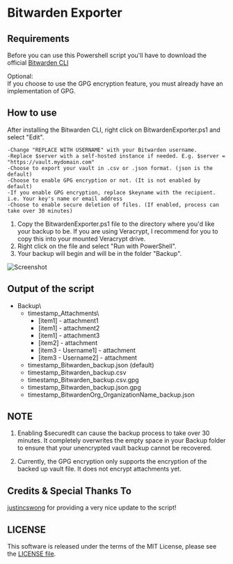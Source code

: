 # Bitwarden Exporter

## Requirements
Before you can use this Powershell script you'll have to download the official [Bitwarden CLI](https://github.com/bitwarden/cli)

Optional:   
If you choose to use the GPG encryption feature, you must already have an implementation of GPG.

## How to use
After installing the Bitwarden CLI, right click on BitwardenExporter.ps1 and select "Edit".  
```
-Change "REPLACE WITH USERNAME" with your Bitwarden username.  
-Replace $server with a self-hosted instance if needed. E.g. $server = "https://vault.mydomain.com"  
-Choose to export your vault in .csv or .json format. (json is the default)  
-Choose to enable GPG encryption or not. (It is not enabled by default)  
-If you enable GPG encryption, replace $keyname with the recipient. i.e. Your key's name or email address  
-Choose to enable secure deletion of files. (If enabled, process can take over 30 minutes)
```
1. Copy the BitwardenExporter.ps1 file to the directory where you'd like your backup to be.
	If you are using Veracrypt, I recommend for you to copy this into your mounted Veracrypt drive.
2. Right click on the file and select "Run with PowerShell".
3. Your backup will begin and will be in the folder "Backup".

![Screenshot](https://github.com/marviins87/BitwardenExporter/blob/master/screenshot.png)

## Output of the script
- Backup\
  - timestamp_Attachments\
	- [item1] - attachment1
	- [item1] - attachment2
	- [item1] - attachment3
	- [item2] - attachment
	- [item3 - Username1] - attachment
	- [item3 - Username2] - attachment
  - timestamp_Bitwarden_backup.json (default)
  - timestamp_Bitwarden_backup.csv
  - timestamp_Bitwarden_backup.csv.gpg
  - timestamp_Bitwarden_backup.json.gpg
  - timestamp_BitwardenOrg_OrganizationName_backup.json

## NOTE
1. Enabling $securedlt can cause the backup process to take over 30 minutes. It completely overwrites the empty space in your Backup folder  to ensure that your unencrypted vault backup cannot be recovered.

2. Currently, the GPG encryption only supports the encryption of the backed up vault file. It does not encrypt attachments yet.

## Credits & Special Thanks To
[justincswong](https://github.com/justincswong) for providing a very nice update to the script!

## LICENSE
This software is released under the terms of the MIT License, please see the [LICENSE file](https://github.com/marviins87/BitwardenExporter/blob/master/LICENSE).